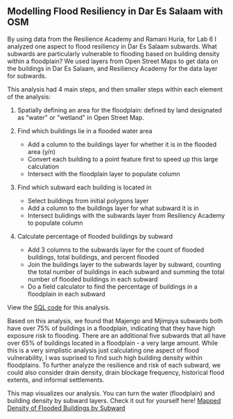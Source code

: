 ## Modelling Flood Resiliency in Dar Es Salaam with OSM

By using data from the Resilience Academy and Ramani Huria, for Lab 6 I analyzed one aspect to flood resiliency in Dar Es Salaam subwards.
What subwards are particularly vulnerable to flooding based on building density within a floodplain? 
We used layers from Open Street Maps to get data on the buildings in Dar Es Salaam, and Resiliency Academy for the data layer for subwards. 

This analysis had 4 main steps, and then smaller steps within each element of the analysis:
1. Spatially defining an area for the floodplain: defined by land designated as "water" or "wetland" in Open Street Map. 

2. Find which buildings lie in a flooded water area
   - Add a column to the buildings layer for whether it is in the flooded area (y/n)
   - Convert each building to a point feature first to speed up this large calculation
   - Intersect with the floodplain layer to populate column
 
3. Find which subward each building is located in   
   - Select buildings from initial polygons layer
   - Add a column to the buildings layer for what subward it is in
   - Intersect bulidings with the subwards layer from Resiliency Academy to populate column

4. Calculate percentage of flooded buildings by subward
   - Add 3 columns to the subwards layer for the count of flooded buildings, total buildings, and percent flooded
   - Join the buildings layer to the subwards layer by subward, counting the total number of buildings in each subward and summing the total number of flooded buildings in each subward
   - Do a field calculator to find the percentage of buildings in a floodplain in each subward

View the [SQL code](caseylilley.github.io/lab6.sql) for this analysis.

Based on this analysis, we found that Majengo and Mjimpya subwards both have over 75% of buildings in a floodplain, indicating that they have high exposure risk to flooding. There are an additional five subwards that all have over 65% of buildings located in a floodplain - a very large amount. While this is a very simplistic analysis just calculating one aspect of flood vulnerability, I was suprised to find such high building density within floodplains. To further analyze the resilience and risk of each subward, we could also consider drain density, drain blockage frequency, historical flood extents, and informal settlements. 

This map visualizes our analysis. You can turn the water (floodplain) and building density by subward layers.
Check it out for yourself here! [Mapped Density of Flooded Buildings by Subward](caseylilley.github.io/dsmap/index.html)
